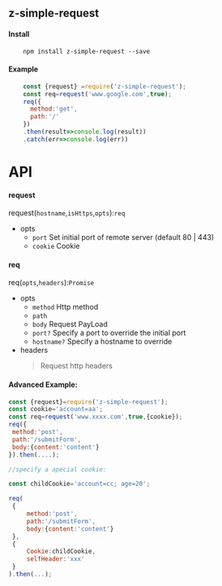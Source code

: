 z-simple-request
---
#### Install
        npm install z-simple-request --save

#### Example

```js
    const {request} =require('z-simple-request');
    const req=request('www.google.com',true);
    req({
      method:'get',
      path:'/'
    })
    .then(result=>console.log(result))
    .catch(err=>console.log(err))
```

 API
===
#### request


request(`hostname`,`isHttps`,`opts`):`req`
- opts
    - `port`  Set initial port of remote server (default 80 | 443)
    - `cookie` Cookie
    
#### req
 req(`opts`,`headers`):`Promise`
 
 - opts
    - `method` Http method
    - `path` 
    - `body` Request PayLoad
    - `port?` Specify a port to override the initial port
    - `hostname?` Specify a hostname to override
 - headers  
      >Request http headers
 
####  Advanced Example:
 ```js
const {request}=require('z-simple-request');
const cookie='account=aa';
const req=request('www.xxxx.com',true,{cookie});
req({
  method:'post',
  path:'/submitForm',
  body:{content:'content'}
}).then(....);

//specify a apecial cookie:

const childCookie='account=cc; age=20';

req(
  {
      method:'post',
      path:'/submitForm',
      body:{content:'content'}
  },
  {   
      Cookie:childCookie,
      selfHeader:'xxx'
  }
).then(...);

 ```
 
 